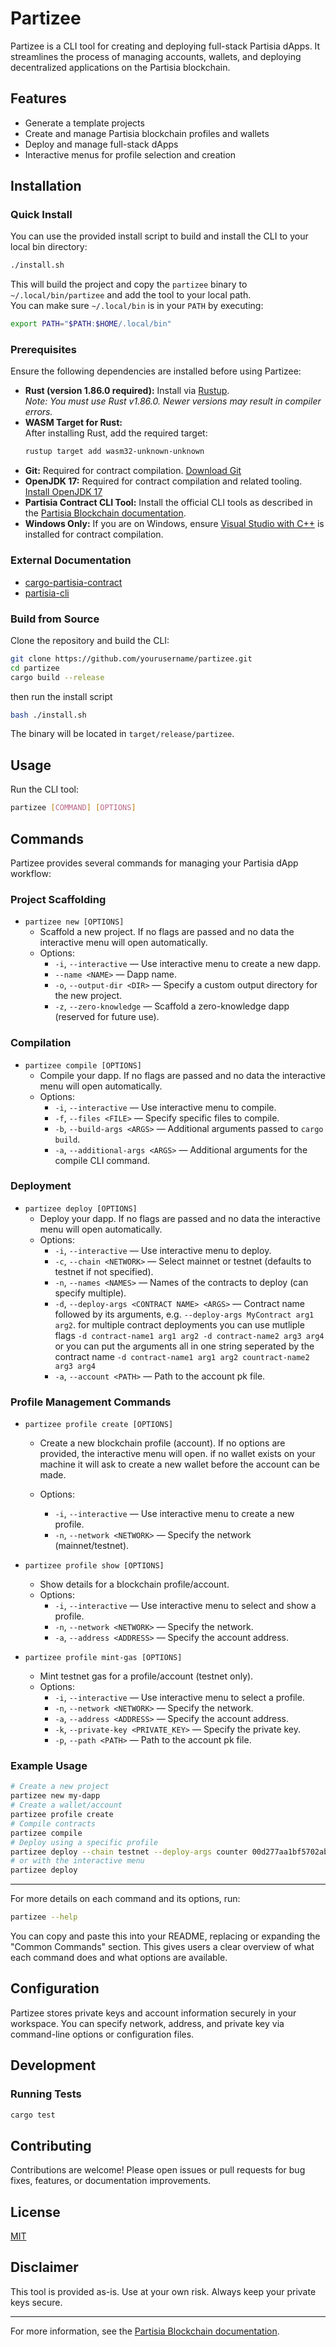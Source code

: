 # Partizee

Partizee is a CLI tool for creating and deploying full-stack Partisia dApps. It streamlines the process of managing accounts, wallets, and deploying decentralized applications on the Partisia blockchain.

## Features
- Generate a template projects
- Create and manage Partisia blockchain profiles and wallets
- Deploy and manage full-stack dApps
- Interactive menus for profile selection and creation

## Installation

### Quick Install

You can use the provided install script to build and install the CLI to your local bin directory:

```sh
./install.sh
```

This will build the project and copy the `partizee` binary to `~/.local/bin/partizee` and add the tool to your local path.  
You can make sure `~/.local/bin` is in your `PATH` by executing:

```sh
export PATH="$PATH:$HOME/.local/bin"
```

### Prerequisites

Ensure the following dependencies are installed before using Partizee:

- **Rust (version 1.86.0 required):** Install via [Rustup](https://rustup.rs/).  
  _Note: You must use Rust v1.86.0. Newer versions may result in compiler errors._
- **WASM Target for Rust:**  
  After installing Rust, add the required target:
  ```sh
  rustup target add wasm32-unknown-unknown
  ```
- **Git:** Required for contract compilation. [Download Git](https://git-scm.com/downloads)
- **OpenJDK 17:** Required for contract compilation and related tooling. [Install OpenJDK 17](https://openjdk.org/install/)
- **Partisia Contract CLI Tool:** Install the official CLI tools as described in the [Partisia Blockchain documentation](https://partisiablockchain.gitlab.io/documentation/smart-contracts/install-the-smart-contract-compiler.html).
- **Windows Only:** If you are on Windows, ensure [Visual Studio with C++](https://visualstudio.microsoft.com/downloads/) is installed for contract compilation.

### External Documentation

- [cargo-partisia-contract](https://gitlab.com/partisiablockchain/language/cargo-partisia-contract)
- [partisia-cli](https://gitlab.com/partisiablockchain/language/partisia-cli)

### Build from Source

Clone the repository and build the CLI:

```sh
git clone https://github.com/yourusername/partizee.git
cd partizee
cargo build --release
```

then run the install script
```sh
bash ./install.sh
```

The binary will be located in `target/release/partizee`.

## Usage

Run the CLI tool:

```sh
partizee [COMMAND] [OPTIONS]
```

## Commands

Partizee provides several commands for managing your Partisia dApp workflow:

### Project Scaffolding

- `partizee new [OPTIONS]`
  - Scaffold a new project. If no flags are passed and no data the interactive menu will open automatically.
  - Options:
    - `-i`, `--interactive` — Use interactive menu to create a new dapp.
    - `--name <NAME>` — Dapp name.
    - `-o`, `--output-dir <DIR>` — Specify a custom output directory for the new project.
    - `-z`, `--zero-knowledge` — Scaffold a zero-knowledge dapp (reserved for future use).

### Compilation

- `partizee compile [OPTIONS]`
  - Compile your dapp. If no flags are passed and no data the interactive menu will open automatically.
  - Options:
    - `-i`, `--interactive` — Use interactive menu to compile.
    - `-f`, `--files <FILE>` — Specify specific files to compile.
    - `-b`, `--build-args <ARGS>` — Additional arguments passed to `cargo build`.
    - `-a`, `--additional-args <ARGS>` — Additional arguments for the compile CLI command.

### Deployment

- `partizee deploy [OPTIONS]`
  - Deploy your dapp. If no flags are passed and no data the interactive menu will open automatically.
  - Options:
    - `-i`, `--interactive` — Use interactive menu to deploy.
    - `-c`, `--chain <NETWORK>` — Select mainnet or testnet (defaults to testnet if not specified).
    - `-n`, `--names <NAMES>` — Names of the contracts to deploy (can specify multiple).
    - `-d`, `--deploy-args <CONTRACT NAME> <ARGS>` — Contract name followed by its arguments, e.g. `--deploy-args MyContract arg1 arg2`.  for multiple contract deployments you can use mutliple flags `-d contract-name1 arg1 arg2 -d contract-name2 arg3 arg4` or you can put the arguments all in one string seperated by the contract name `-d contract-name1 arg1 arg2 countract-name2 arg3 arg4`
    - `-a`, `--account <PATH>` — Path to the account pk file.

### Profile Management Commands

- `partizee profile create [OPTIONS]`
  - Create a new blockchain profile (account). If no options are provided, the interactive menu will open.  if no wallet exists on your machine it will ask to create a new wallet before the account can be made.

  - Options:
    - `-i`, `--interactive` — Use interactive menu to create a new profile.
    - `-n`, `--network <NETWORK>` — Specify the network (mainnet/testnet).

- `partizee profile show [OPTIONS]`
  - Show details for a blockchain profile/account.
  - Options:
    - `-i`, `--interactive` — Use interactive menu to select and show a profile.
    - `-n`, `--network <NETWORK>` — Specify the network.
    - `-a`, `--address <ADDRESS>` — Specify the account address.

- `partizee profile mint-gas [OPTIONS]`
  - Mint testnet gas for a profile/account (testnet only).
  - Options:
    - `-i`, `--interactive` — Use interactive menu to select a profile.
    - `-n`, `--network <NETWORK>` — Specify the network.
    - `-a`, `--address <ADDRESS>` — Specify the account address.
    - `-k`, `--private-key <PRIVATE_KEY>` — Specify the private key.
    - `-p`, `--path <PATH>` — Path to the account pk file.

### Example Usage

```sh
# Create a new project
partizee new my-dapp
# Create a wallet/account
partizee profile create
# Compile contracts
partizee compile
# Deploy using a specific profile
partizee deploy --chain testnet --deploy-args counter 00d277aa1bf5702ab9fc690b04bd68b5a981095530
# or with the interactive menu
partizee deploy
```

---

For more details on each command and its options, run:

```sh
partizee --help
```

You can copy and paste this into your README, replacing or expanding the "Common Commands" section. This gives users a clear overview of what each command does and what options are available.

## Configuration

Partizee stores private keys and account information securely in your workspace. You can specify network, address, and private key via command-line options or configuration files.

## Development

### Running Tests

```sh
cargo test
```

## Contributing

Contributions are welcome! Please open issues or pull requests for bug fixes, features, or documentation improvements.

## License

[MIT](LICENSE)

## Disclaimer

This tool is provided as-is. Use at your own risk. Always keep your private keys secure.

---

For more information, see the [Partisia Blockchain documentation](https://partisiablockchain.com/).
